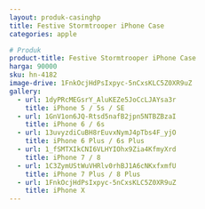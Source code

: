 ```yaml
---
layout: produk-casinghp
title: Festive Stormtrooper iPhone Case
categories: apple

# Produk
product-title: Festive Stormtrooper iPhone Case
harga: 90000
sku: hn-4182
image-drive: 1FnkOcjHdPsIxpyc-5nCxsKLC5Z0XR9uZ
gallery:
  - url: 1dyPRcMEGsrY_AluKEZe5JoCcLJAYsa3r
    title: iPhone 5 / 5s / SE
  - url: 1GnV1on6JQ-Rtsd5nafB2jpn5NTBZBzaI
    title: iPhone 6 / 6s
  - url: 13uvyzdiCuBH8rEuvxNymJ4pTbs4F_yjO
    title: iPhone 6 Plus / 6s Plus
  - url: 1_fSMTXIkCNI6VLHYIOhx9Zia4KfmyXrd
    title: iPhone 7 / 8
  - url: 1C3ZymUStWuVHRlv0rhBJ1A6cNKxfxmfU
    title: iPhone 7 Plus / 8 Plus
  - url: 1FnkOcjHdPsIxpyc-5nCxsKLC5Z0XR9uZ
    title: iPhone X
---
```

